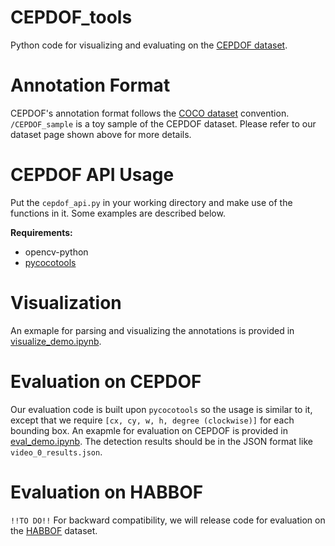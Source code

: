 # CEPDOF_tools
Python code for visualizing and evaluating on the [CEPDOF dataset](http://vip.bu.edu/cepdof/).


# Annotation Format
CEPDOF's annotation format follows the [COCO dataset](http://cocodataset.org/#home) convention. `/CEPDOF_sample` is a toy sample of the CEPDOF dataset. Please refer to our dataset page shown above for more details.

# CEPDOF API Usage
Put the `cepdof_api.py` in your working directory and make use of the functions in it. Some examples are described below.

**Requirements:**
- opencv-python
- [pycocotools](https://github.com/cocodataset/cocoapi)

# Visualization
An exmaple for parsing and visualizing the annotations is provided in [visualize_demo.ipynb](https://github.com/duanzhiihao/CEPDOF_tools/blob/master/visualize_demo.ipynb).

# Evaluation on CEPDOF
Our evaluation code is built upon `pycocotools` so the usage is similar to it, except that we require `[cx, cy, w, h, degree (clockwise)]` for each bounding box. An exapmle for evaluation on CEPDOF is provided in [eval_demo.ipynb](https://github.com/duanzhiihao/CEPDOF_tools/blob/master/eval_demo.ipynb). The detection results should be in the JSON format like `video_0_results.json`.

# Evaluation on HABBOF
`!!TO DO!!` For backward compatibility, we will release code for evaluation on the [HABBOF](https://vip.bu.edu/habbof/) dataset.

